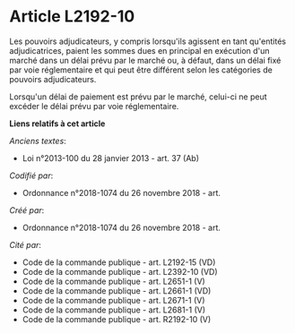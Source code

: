 # Article L2192-10

Les pouvoirs adjudicateurs, y compris lorsqu'ils agissent en tant qu'entités adjudicatrices, paient les sommes dues en
principal en exécution d'un marché dans un délai prévu par le marché ou, à défaut, dans un délai fixé par voie réglementaire
et qui peut être différent selon les catégories de pouvoirs adjudicateurs.

Lorsqu'un délai de paiement est prévu par le marché, celui-ci ne peut excéder le délai prévu par voie réglementaire.

**Liens relatifs à cet article**

_Anciens textes_:

  - Loi n°2013-100 du 28 janvier 2013 - art. 37 (Ab)

_Codifié par_:

  - Ordonnance n°2018-1074 du 26 novembre 2018 - art.

_Créé par_:

  - Ordonnance n°2018-1074 du 26 novembre 2018 - art.

_Cité par_:

  - Code de la commande publique - art. L2192-15 (VD)
  - Code de la commande publique - art. L2392-10 (VD)
  - Code de la commande publique - art. L2651-1 (V)
  - Code de la commande publique - art. L2661-1 (VD)
  - Code de la commande publique - art. L2671-1 (V)
  - Code de la commande publique - art. L2681-1 (V)
  - Code de la commande publique - art. R2192-10 (V)
